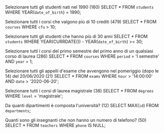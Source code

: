 Selezionare tutti gli studenti nati nel 1990 (160)
SELECT * FROM `students` WHERE YEAR(`date_of_birth`) = 1990;

Selezionare tutti i corsi che valgono più di 10 crediti (479)
SELECT * FROM `courses` WHERE `cfu` > 10;

Selezionare tutti gli studenti che hanno più di 30 anni
SELECT * FROM `students` WHERE YEAR(CURRDATE()) - YEAR(`date_of_birth`) >= 30;

Selezionare tutti i corsi del primo semestre del primo anno di un qualsiasi corso di laurea (286)
SELECT * FROM `courses` WHERE `period` = 'I semestre' AND `year` = 1;

Selezionare tutti gli appelli d'esame che avvengono nel pomeriggio (dopo le 14) del 20/06/2020 (21)
SELECT * FROM `exams` WHERE `hour` > '14:00:00' AND `date` > '2020-06-20';

Selezionare tutti i corsi di laurea magistrale (38)
SELECT * FROM `degrees` WHERE `level` = 'magistrale';

Da quanti dipartimenti è composta l'università? (12)
SELECT MAX(`id`) FROM `departments`;

Quanti sono gli insegnanti che non hanno un numero di telefono? (50)
SELECT * FROM `teachers` WHERE `phone` IS NULL;